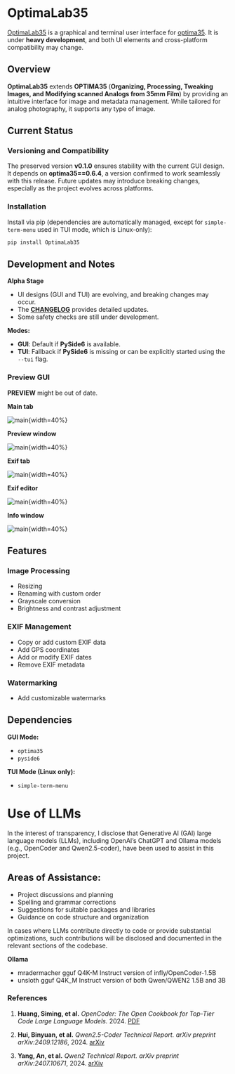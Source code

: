# **OptimaLab35**
[OptimaLab35](https://gitlab.com/CodeByMrFinchum/OptimaLab35) is a graphical and terminal user interface for [optima35](https://gitlab.com/CodeByMrFinchum/optima35). It is under **heavy development**, and both UI elements and cross-platform compatibility may change.

## **Overview**

**OptimaLab35** extends **OPTIMA35** (**Organizing, Processing, Tweaking Images, and Modifying scanned Analogs from 35mm Film**) by providing an intuitive interface for image and metadata management. While tailored for analog photography, it supports any type of image.


## **Current Status**

### **Versioning and Compatibility**

The preserved version **v0.1.0** ensures stability with the current GUI design. It depends on **optima35==0.6.4**, a version confirmed to work seamlessly with this release. Future updates may introduce breaking changes, especially as the project evolves across platforms.

### **Installation**

Install via pip (dependencies are automatically managed, except for `simple-term-menu` used in TUI mode, which is Linux-only):
```bash
pip install OptimaLab35
```

## **Development and Notes**

**Alpha Stage**
- UI designs (GUI and TUI) are evolving, and breaking changes may occur.
- The [**CHANGELOG**](https://gitlab.com/CodeByMrFinchum/OptimaLab35/-/blob/main/CHANGELOG.md) provides detailed updates.
- Some safety checks are still under development.

**Modes:**
- **GUI**: Default if **PySide6** is available.
- **TUI**: Fallback if **PySide6** is missing or can be explicitly started using the `--tui` flag.

### Preview GUI
**PREVIEW** might be out of date.

**Main tab**

![main](https://gitlab.com/CodeByMrFinchum/OptimaLab35/-/raw/feature/enhancing/media/main_tab.png){width=40%}

**Preview window**

![main](https://gitlab.com/CodeByMrFinchum/OptimaLab35/-/raw/feature/enhancing/media/preview_window.png){width=40%}

**Exif tab**

![main](https://gitlab.com/CodeByMrFinchum/OptimaLab35/-/raw/feature/enhancing/media/exif_tab.png){width=40%}

**Exif editor**

![main](https://gitlab.com/CodeByMrFinchum/OptimaLab35/-/raw/feature/enhancing/media/exif_editor.png){width=40%}

**Info window**

![main](https://gitlab.com/CodeByMrFinchum/OptimaLab35/-/raw/feature/enhancing/media/info_window.png){width=40%}

## **Features**

### **Image Processing**
- Resizing
- Renaming with custom order
- Grayscale conversion
- Brightness and contrast adjustment

### **EXIF Management**
- Copy or add custom EXIF data
- Add GPS coordinates
- Add or modify EXIF dates
- Remove EXIF metadata

### **Watermarking**
- Add customizable watermarks

## **Dependencies**

**GUI Mode:**
- `optima35`
- `pyside6`

**TUI Mode (Linux only):**
- `simple-term-menu`

# Use of LLMs
In the interest of transparency, I disclose that Generative AI (GAI) large language models (LLMs), including OpenAI’s ChatGPT and Ollama models (e.g., OpenCoder and Qwen2.5-coder), have been used to assist in this project.

## Areas of Assistance:
- Project discussions and planning
- Spelling and grammar corrections
- Suggestions for suitable packages and libraries
- Guidance on code structure and organization

In cases where LLMs contribute directly to code or provide substantial optimizations, such contributions will be disclosed and documented in the relevant sections of the codebase.

**Ollama**
- mradermacher gguf Q4K-M Instruct version of infly/OpenCoder-1.5B
- unsloth gguf Q4K_M Instruct version of both Qwen/QWEN2 1.5B and 3B

### References
1. **Huang, Siming, et al.**
   *OpenCoder: The Open Cookbook for Top-Tier Code Large Language Models.*
   2024. [PDF](https://arxiv.org/pdf/2411.04905)

2. **Hui, Binyuan, et al.**
   *Qwen2.5-Coder Technical Report.*
   *arXiv preprint arXiv:2409.12186*, 2024. [arXiv](https://arxiv.org/abs/2409.12186)

3. **Yang, An, et al.**
   *Qwen2 Technical Report.*
   *arXiv preprint arXiv:2407.10671*, 2024. [arXiv](https://arxiv.org/abs/2407.10671)
